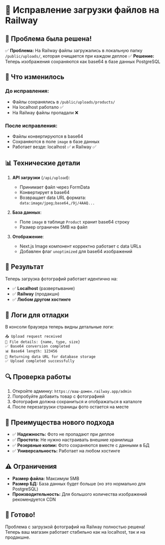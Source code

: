 # 🔧 Исправление загрузки файлов на Railway

## 🎯 Проблема была решена!

✅ **Проблема:** На Railway файлы загружались в локальную папку `/public/uploads/`, которая очищается при каждом деплое
✅ **Решение:** Теперь изображения сохраняются как base64 в базе данных PostgreSQL

## 🔄 Что изменилось

### До исправления:
- Файлы сохранялись в `/public/uploads/products/`
- На localhost работало ✅
- На Railway файлы пропадали ❌

### После исправления:
- Файлы конвертируются в base64
- Сохраняются в поле `image` в базе данных
- Работает везде: localhost ✅ и Railway ✅

## 📊 Технические детали

1. **API загрузки** (`/api/upload`):
   - Принимает файл через FormData
   - Конвертирует в base64
   - Возвращает data URL формата: `data:image/jpeg;base64,/9j/4AAQ...`

2. **База данных**:
   - Поле `image` в таблице `Product` хранит base64 строку
   - Размер ограничен 5MB на файл

3. **Отображение**:
   - Next.js Image компонент корректно работает с data URLs
   - Добавлен флаг `unoptimized` для base64 изображений

## 🚀 Результат

Теперь загрузка фотографий работает идентично на:
- ✅ **Localhost** (развертывание)
- ✅ **Railway** (продакшн)
- ✅ **Любом другом хостинге**

## 📝 Логи для отладки

В консоли браузера теперь видны детальные логи:
```
📤 Upload request received
📁 File details: {name, type, size}
✅ Base64 conversion completed
📊 Base64 length: 123456
🔗 Returning data URL for database storage
✅ Upload completed successfully
```

## 🔍 Проверка работы

1. Откройте админку: `https://ваш-домен.railway.app/admin`
2. Попробуйте добавить товар с фотографией
3. Фотография должна сохраниться и отображаться в каталоге
4. После перезагрузки страницы фото остается на месте

## 💾 Преимущества нового подхода

- ✅ **Надежность:** Фото не пропадают при деплое
- ✅ **Простота:** Не нужно настраивать внешние хранилища
- ✅ **Резервные копии:** Фото сохраняются вместе с данными в БД
- ✅ **Универсальность:** Работает на любом хостинге

## ⚠️ Ограничения

- **Размер файла:** Максимум 5MB
- **Размер БД:** База данных будет больше (но это нормально для PostgreSQL)
- **Производительность:** Для большого количества изображений рекомендуется CDN

## 🎉 Готово!

Проблема с загрузкой фотографий на Railway полностью решена!
Теперь ваш магазин работает стабильно как на localhost, так и на продакшне. 